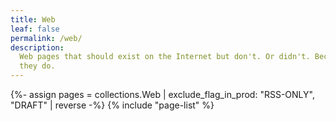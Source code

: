 ```yaml
---
title: Web
leaf: false
permalink: /web/
description:
  Web pages that should exist on the Internet but don't. Or didn't. Because now
  they do.
---
```


{%- assign pages = collections.Web | exclude_flag_in_prod: "RSS-ONLY", "DRAFT" | reverse -%}
{% include "page-list" %}
